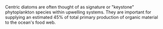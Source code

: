 Centric diatoms are often thought of as signature or "keystone" phytoplankton species within upwelling systems. They are important for supplying an estimated 45% of total primary production of organic material to the ocean's food web.
